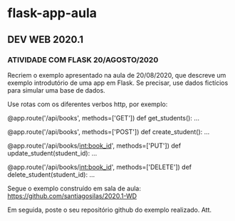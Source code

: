 # flask-app-aula
## DEV WEB 2020.1
### ATIVIDADE COM FLASK 20/AGOSTO/2020
Recriem o exemplo apresentado na aula de 20/08/2020, que descreve um exemplo introdutório de uma app em Flask. 
Se precisar, use dados fictícios para simular uma base de dados. 

Use rotas com os diferentes verbos http, por exemplo:

@app.route('/api/books', methods=['GET'])
def get_students():
...

@app.route('/api/books', methods=['POST'])
def create_student():
...

@app.route('/api/books/<int:book_id>', methods=['PUT'])
def update_student(student_id):
...

@app.route('/api/books/<int:book_id>', methods=['DELETE'])
def delete_student(student_id):
...

Segue o exemplo construído em sala de aula:
https://github.com/santiagosilas/2020.1-WD


Em seguida, poste o seu repositório github do exemplo realizado.
Att.
